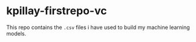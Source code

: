 # kpillay-firstrepo-vc

This repo contains the `.csv` files i have used to build my machine learning models.
